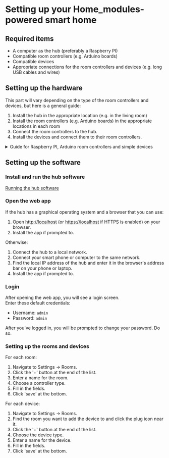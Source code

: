 # Setting up your Home_modules-powered smart home

## Required items

- A computer as the hub (preferably a Raspberry PI)
- Compatible room controllers (e.g. Arduino boards)
- Compatible devices
- Appropriate connections for the room controllers and devices (e.g. long USB cables and wires)

## Setting up the hardware

This part will vary depending on the type of the room controllers and devices, but here is a general guide:

1. Install the hub in the appropriate location (e.g. in the living room)
2. Install the room controllers (e.g. Arduino boards) in the appropriate locations in each room
3. Connect the room controllers to the hub.
4. Install the devices and connect them to their room controllers.

<details><summary>Guide for Raspberry PI, Arduino room controllers and simple devices</summary>

### The hub

1. Install a Raspberry PI in the living room.

### Room controllers (Arduino)

For each room:

1. Pick an Arduino board (Uno or Nano, or Mega if there are many devices) and install a breakout shield. You can also design your own board.
2. Upload the [`controller-arduino-serial`](github.com/Home-modules/controller-arduino-serial) firmware to the board.

   You can do this step before setting up the hub software, but make sure the current program in the Arduino board doesn't mess up with the hardware.
3. Connect a 5V power source to the board.
4. Connect the board to the hub via a long enough USB cable.
5. Install the board somewhere in the room, preferably on the wall.

> **Warning**  
> Make sure all connections are solid. Directly solder the connections and avoid ports if you can. Ports are designed for quick connections / disconnections, not permanent connection.

### Devices: Lights

For each light:

1. Pick an electric wire pair. Cut one of the wires. It should look like the image below:

   ![Wire pair with one wire cut](../img/wire-pair-one-cut.png)
2. Pick a relay module and connect the Common (**COM**) pin to the wire end marked **C**.
3. Connect the normally open (**NO**) pin of the relay to the wire end marked **D**.
4. Connect the wire ends marked **E** and **F** to the light.
5. Connect the wire ends marked **A** and **B** to a power source. **A** to Phase and **B** to Neutral.
6. Connect the **GND** pin of the relay module to the **GND** pin/bus of the Arduino board (room controller).
7. Connect the **VCC** pin of the relay module to the **5V** pin/bus of the Arduino board.
8. Connect the **IN** pin of the relay module to one of the GPIO pins of the Arduino board. Remember the pin number for when you want to setup the device in the software.

The end result should look like this:

![Finished smart lamp wiring](../img/basic-lamp-arduino-wiring-complete.png)

</details>

## Setting up the software

### Install and run the hub software

[Running the hub software](running-hub.md)

### Open the web app

If the hub has a graphical operating system and a browser that you can use:

1. Open <http://localhost> (or <https://localhost> if HTTPS is enabled) on your browser.
2. Install the app if prompted to.

Otherwise:

1. Connect the hub to a local network.
2. Connect your smart phone or computer to the same network.
3. Find the local IP address of the hub and enter it in the browser's address bar on your phone or laptop.
4. Install the app if prompted to.

### Login

After opening the web app, you will see a login screen.  
Enter these default credentials:

- Username: `admin`
- Password: `admin`

After you've logged in, you will be prompted to change your password. Do so.

### Setting up the rooms and devices

For each room:

1. Navigate to Settings -> Rooms.
2. Click the '+' button at the end of the list.
3. Enter a name for the room.
4. Choose a controller type.
5. Fill in the fields.
6. Click 'save' at the bottom.

For each device:

1. Navigate to Settings -> Rooms.
2. Find the room you want to add the device to and click the plug icon near it.
3. Click the '+' button at the end of the list.
4. Choose the device type.
5. Enter a name for the device.
6. Fill in the fields.
7. Click 'save' at the bottom.
